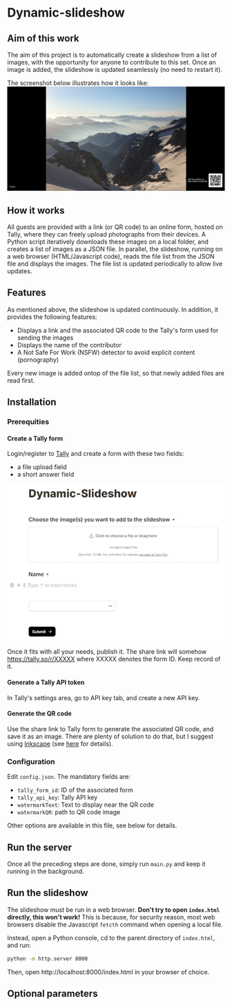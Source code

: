 # Dynamic-slideshow

## Aim of this work
The aim of this project is to automatically create a slideshow from a list of images, with the opportunity for anyone to contribute to this set. 
Once an image is added, the slideshow is updated seamlessly (no need to restart it).

The screenshot below illustrates how it looks like:
![image](Screenshot_slideshow.png)

## How it works
All guests are provided with a link (or QR code) to an online form, hosted on Tally, where they can freely upload photographs from their devices. 
A Python script iteratively downloads these images on a local folder, and creates a list of images as a JSON file.
In parallel, the slideshow, running on a web browser (HTML/Javascript code), reads the file list from the JSON file and 
displays the images. The file list is updated periodically to allow live updates.

## Features
As mentioned above, the slideshow is updated continuously. In addition, it provides the following features:
 - Displays a link and the associated QR code to the Tally's form used for sending the images
 - Displays the name of the contributor
 - A Not Safe For Work (NSFW) detector to avoid explicit content (pornography)

Every new image is added ontop of the file list, so that newly added files are read first.

## Installation
### Prerequities
#### Create a Tally form
Login/register to [Tally](https://tally.so/) and create a form with these two fields:
 - a file upload field
 - a short answer field

![image](Screenshot_fields.png)

Once it fits with all your needs, publish it. The share link will somehow https://tally.so/r/XXXXX where XXXXX denotes 
the form ID. Keep record of it.

#### Generate a Tally API token
In Tally's settings area, go to API key tab, and create a new API key.

#### Generate the QR code
Use the share link to Tally form to generate the associated QR code, and save it as an image. There are plenty of 
solution to do that, but I suggest using [Inkscape](https://inkscape.org/fr/) 
(see [here](https://www.youtube.com/watch?v=Ak_tYjtAKWc) for details).

### Configuration
Edit ``config.json``. The mandatory fields are:

 - ``tally_form_id``: ID of the associated form
 - ``tally_api_key``: Tally API key
 - ``watermarkText``: Text to display near the QR code
 - ``watermarkQR``: path to QR code image

Other options are available in this file, see below for details.

## Run the server
Once all the preceding steps are done, simply run ``main.py`` and keep it running in the background.

## Run the slideshow
The slideshow must be run in a web browser. **Don't try to open ``index.html`` directly, this won't work!**
This is because, for security reason, most web browsers disable the Javascript ``fetcth`` command when opening a local
file.

Instead, open a Python console, cd to the parent directory of ``index.html``, and run:

````bash
python -m http.server 8000
````

Then, open http://localhost:8000/index.html in your browser of choice.

## Optional parameters
